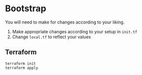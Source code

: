 # Bootstrap

You will need to make for changes according to your liking.
1. Make appropriate changes according to your setup in `init.tf`
2. Change `local.tf` to reflect your values

## Terraform

```shell
terraform init
terraform apply
```
